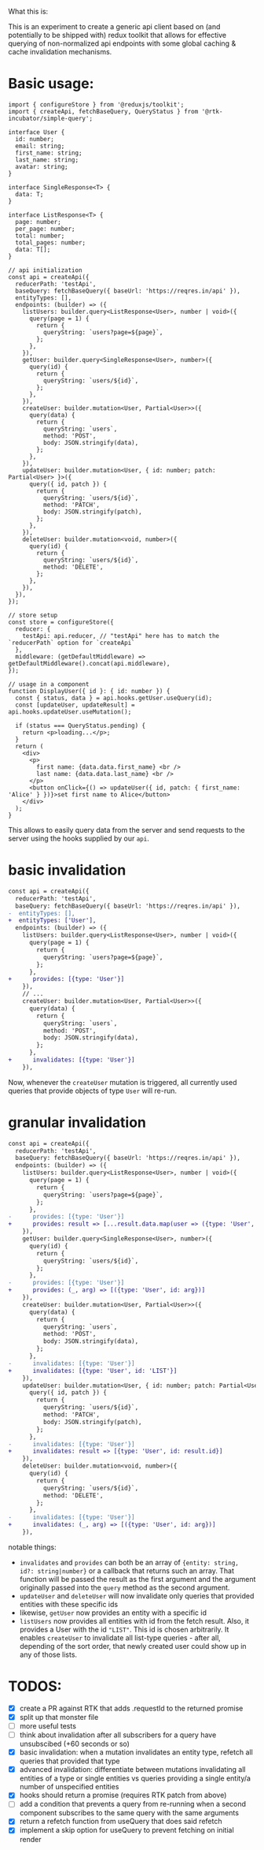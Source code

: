 What this is:

This is an experiment to create a generic api client based on (and potentially to be shipped with) redux toolkit that allows for effective querying of non-normalized api endpoints with some global caching & cache invalidation mechanisms.

# Basic usage:

```tsx
import { configureStore } from '@reduxjs/toolkit';
import { createApi, fetchBaseQuery, QueryStatus } from '@rtk-incubator/simple-query';

interface User {
  id: number;
  email: string;
  first_name: string;
  last_name: string;
  avatar: string;
}

interface SingleResponse<T> {
  data: T;
}

interface ListResponse<T> {
  page: number;
  per_page: number;
  total: number;
  total_pages: number;
  data: T[];
}

// api initialization
const api = createApi({
  reducerPath: 'testApi',
  baseQuery: fetchBaseQuery({ baseUrl: 'https://reqres.in/api' }),
  entityTypes: [],
  endpoints: (builder) => ({
    listUsers: builder.query<ListResponse<User>, number | void>({
      query(page = 1) {
        return {
          queryString: `users?page=${page}`,
        };
      },
    }),
    getUser: builder.query<SingleResponse<User>, number>({
      query(id) {
        return {
          queryString: `users/${id}`,
        };
      },
    }),
    createUser: builder.mutation<User, Partial<User>>({
      query(data) {
        return {
          queryString: `users`,
          method: 'POST',
          body: JSON.stringify(data),
        };
      },
    }),
    updateUser: builder.mutation<User, { id: number; patch: Partial<User> }>({
      query({ id, patch }) {
        return {
          queryString: `users/${id}`,
          method: 'PATCH',
          body: JSON.stringify(patch),
        };
      },
    }),
    deleteUser: builder.mutation<void, number>({
      query(id) {
        return {
          queryString: `users/${id}`,
          method: 'DELETE',
        };
      },
    }),
  }),
});

// store setup
const store = configureStore({
  reducer: {
    testApi: api.reducer, // "testApi" here has to match the `reducerPath` option for `createApi`
  },
  middleware: (getDefaultMiddleware) => getDefaultMiddleware().concat(api.middleware),
});

// usage in a component
function DisplayUser({ id }: { id: number }) {
  const { status, data } = api.hooks.getUser.useQuery(id);
  const [updateUser, updateResult] = api.hooks.updateUser.useMutation();

  if (status === QueryStatus.pending) {
    return <p>loading...</p>;
  }
  return (
    <div>
      <p>
        first name: {data.data.first_name} <br />
        last name: {data.data.last_name} <br />
      </p>
      <button onClick={() => updateUser({ id, patch: { first_name: 'Alice' } })}>set first name to Alice</button>
    </div>
  );
}
```

This allows to easily query data from the server and send requests to the server using the hooks supplied by our `api`.

# basic invalidation

```diff
const api = createApi({
  reducerPath: 'testApi',
  baseQuery: fetchBaseQuery({ baseUrl: 'https://reqres.in/api' }),
-  entityTypes: [],
+  entityTypes: ['User'],
  endpoints: (builder) => ({
    listUsers: builder.query<ListResponse<User>, number | void>({
      query(page = 1) {
        return {
          queryString: `users?page=${page}`,
        };
      },
+      provides: [{type: 'User'}]
    }),
    // ...
    createUser: builder.mutation<User, Partial<User>>({
      query(data) {
        return {
          queryString: `users`,
          method: 'POST',
          body: JSON.stringify(data),
        };
      },
+      invalidates: [{type: 'User'}]
    }),
```

Now, whenever the `createUser` mutation is triggered, all currently used queries that provide objects of type `User` will re-run.

# granular invalidation

```diff
const api = createApi({
  reducerPath: 'testApi',
  baseQuery: fetchBaseQuery({ baseUrl: 'https://reqres.in/api' }),
  endpoints: (builder) => ({
    listUsers: builder.query<ListResponse<User>, number | void>({
      query(page = 1) {
        return {
          queryString: `users?page=${page}`,
        };
      },
-      provides: [{type: 'User'}]
+      provides: result => [...result.data.map(user => ({type: 'User', id: user.id} as const)), {type: 'User', id: 'LIST'}]
    }),
    getUser: builder.query<SingleResponse<User>, number>({
      query(id) {
        return {
          queryString: `users/${id}`,
        };
      },
-      provides: [{type: 'User'}]
+      provides: (_, arg) => [({type: 'User', id: arg})]
    }),
    createUser: builder.mutation<User, Partial<User>>({
      query(data) {
        return {
          queryString: `users`,
          method: 'POST',
          body: JSON.stringify(data),
        };
      },
-      invalidates: [{type: 'User'}]
+      invalidates: [{type: 'User', id: 'LIST'}]
    }),
    updateUser: builder.mutation<User, { id: number; patch: Partial<User> }>({
      query({ id, patch }) {
        return {
          queryString: `users/${id}`,
          method: 'PATCH',
          body: JSON.stringify(patch),
        };
      },
-      invalidates: [{type: 'User'}]
+      invalidates: result => [{type: 'User', id: result.id}]
    }),
    deleteUser: builder.mutation<void, number>({
      query(id) {
        return {
          queryString: `users/${id}`,
          method: 'DELETE',
        };
      },
-      invalidates: [{type: 'User'}]
+      invalidates: (_, arg) => [({type: 'User', id: arg})]
    }),
```

notable things:

- `invalidates` and `provides` can both be an array of `{entity: string, id?: string|number}` or a callback that returns such an array. That function will be passed the result as the first argument and the argument originally passed into the `query` method as the second argument.
- `updateUser` and `deleteUser` will now invalidate only queries that provided entities with these specific ids
- likewise, `getUser` now provides an entity with a specific id
- `listUsers` now provides all entities with id from the fetch result. Also, it provides a User with the id `"LIST"`. This id is chosen arbitrarily. It enables `createUser` to invalidate all list-type queries - after all, depending of the sort order, that newly created user could show up in any of those lists.

# TODOS:

- [x] create a PR against RTK that adds .requestId to the returned promise
- [x] split up that monster file
- [ ] more useful tests
- [ ] think about invalidation after all subscribers for a query have unsubscibed (+60 seconds or so)
- [x] basic invalidation: when a mutation invalidates an entity type, refetch all queries that provided that type
- [x] advanced invalidation: differentiate between mutations invalidating all entities of a type or single entities vs queries providing a single entity/a number of unspecified entities
- [x] hooks should return a promise (requires RTK patch from above)
- [ ] add a condition that prevents a query from re-running when a second component subscribes to the same query with the same arguments
- [x] return a refetch function from useQuery that does said refetch
- [x] implement a skip option for useQuery to prevent fetching on initial render
